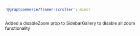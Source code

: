 ```yaml
---
'@graphcommerce/framer-scroller': minor
---
```


Added a disableZoom prop to SidebarGallery to disable all zoom functionality
